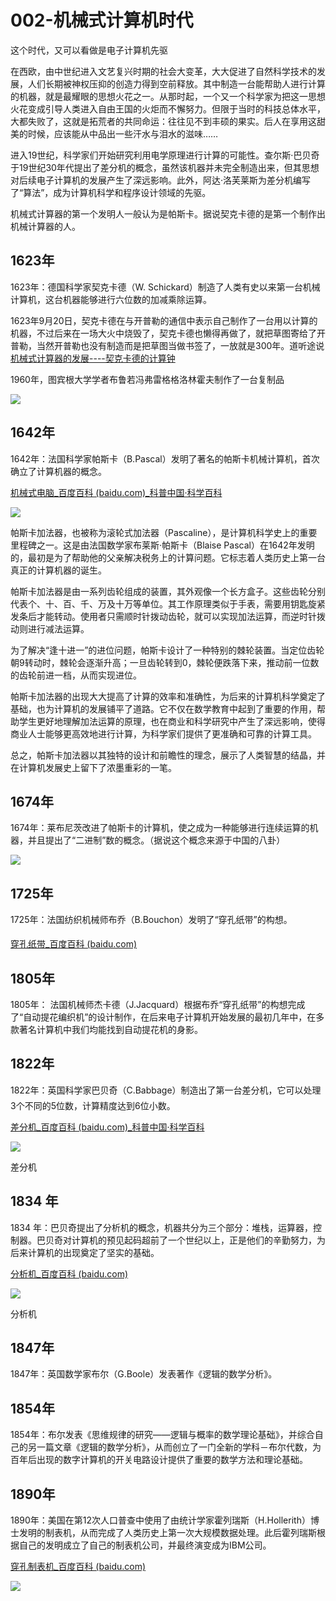 # 002-机械式计算机时代

这个时代，又可以看做是电子计算机先驱

在西欧，由中世纪进入文艺复兴时期的社会大变革，大大促进了自然科学技术的发展，人们长期被神权压抑的创造力得到空前释放。其中制造一台能帮助人进行计算的机器，就是最耀眼的思想火花之一。从那时起，一个又一个科学家为把这一思想火花变成引导人类进入自由王国的火炬而不懈努力。但限于当时的科技总体水平，大都失败了，这就是拓荒者的共同命运：往往见不到丰硕的果实。后人在享用这甜美的时候，应该能从中品出一些汗水与泪水的滋味……

进入19世纪，科学家们开始研究利用电学原理进行计算的可能性。查尔斯·巴贝奇于19世纪30年代提出了差分机的概念，虽然该机器并未完全制造出来，但其思想对后续电子计算机的发展产生了深远影响。此外，阿达·洛芙莱斯为差分机编写了“算法”，成为计算机科学和程序设计领域的先驱。

机械式计算器的第一个发明人一般认为是帕斯卡。据说契克卡德的是第一个制作出机械计算器的人。

## 1623年

1623年：德国科学家契克卡德（W. Schickard）制造了人类有史以来第一台机械计算机，这台机器能够进行六位数的加减乘除运算。 

1623年9月20日，契克卡德在与开普勒的通信中表示自己制作了一台用以计算的机器，不过后来在一场大火中烧毁了，契克卡德也懒得再做了，就把草图寄给了开普勒，当然开普勒也没有制造而是把草图当做书签了，一放就是300年。道听途说[机械式计算器的发展----契克卡德的计算钟](https://zhuanlan.zhihu.com/p/675405158)

1960年，图宾根大学学者布鲁若冯弗雷格格洛林霍夫制作了一台复制品

![](images/356163919264978.png)

## 1642年

1642年：法国科学家帕斯卡（B.Pascal）发明了著名的帕斯卡机械计算机，首次确立了计算机器的概念。 

[机械式电脑_百度百科 (baidu.com)_科普中国·科学百科](https://baike.baidu.com/item/机械式电脑/6070542?fr=ge_ala)

![](images/135954019246219.png)

帕斯卡加法器，也被称为滚轮式加法器（Pascaline），是计算机科学史上的重要里程碑之一。这是由法国数学家布莱斯·帕斯卡（Blaise Pascal）在1642年发明的，最初是为了帮助他的父亲解决税务上的计算问题。它标志着人类历史上第一台真正的计算机器的诞生。

帕斯卡加法器是由一系列齿轮组成的装置，其外观像一个长方盒子。这些齿轮分别代表个、十、百、千、万及十万等单位。其工作原理类似于手表，需要用钥匙旋紧发条后才能转动。使用者只需顺时针拨动齿轮，就可以实现加法运算，而逆时针拨动则进行减法运算。

为了解决“逢十进一”的进位问题，帕斯卡设计了一种特别的棘轮装置。当定位齿轮朝9转动时，棘轮会逐渐升高；一旦齿轮转到0，棘轮便跌落下来，推动前一位数的齿轮前进一档，从而实现进位。

帕斯卡加法器的出现大大提高了计算的效率和准确性，为后来的计算机科学奠定了基础，也为计算机的发展铺平了道路。它不仅在数学教育中起到了重要的作用，帮助学生更好地理解加法运算的原理，也在商业和科学研究中产生了深远影响，使得商业人士能够更高效地进行计算，为科学家们提供了更准确和可靠的计算工具。

总之，帕斯卡加法器以其独特的设计和前瞻性的理念，展示了人类智慧的结晶，并在计算机发展史上留下了浓墨重彩的一笔。

## 1674年

1674年：莱布尼茨改进了帕斯卡的计算机，使之成为一种能够进行连续运算的机器，并且提出了“二进制”数的概念。（据说这个概念来源于中国的八卦）

![](images/466654019268659.png)

## 1725年

1725年：法国纺织机械师布乔（B.Bouchon）发明了“穿孔纸带”的构想。

[穿孔纸带_百度百科 (baidu.com)](https://baike.baidu.com/item/穿孔纸带/1234150?fr=ge_ala)

## 1805年

1805年： 法国机械师杰卡德（J.Jacquard）根据布乔“穿孔纸带”的构想完成了“自动提花编织机”的设计制作，在后来电子计算机开始发展的最初几年中，在多款著名计算机中我们均能找到自动提花机的身影。 

## 1822年

1822年：英国科学家巴贝奇（C.Babbage）制造出了第一台差分机，它可以处理3个不同的5位数，计算精度达到6位小数。

[差分机_百度百科 (baidu.com)_科普中国·科学百科](https://baike.baidu.com/item/差分机/9423361?fr=ge_ala)

![](images/233534119263795.png)

差分机

## 1834 年

1834 年：巴贝奇提出了分析机的概念，机器共分为三个部分：堆栈，运算器，控制器。巴贝奇对计算机的预见起码超前了一个世纪以上，正是他们的辛勤努力，为后来计算机的出现奠定了坚实的基础。 

[分析机_百度百科 (baidu.com)](https://baike.baidu.com/item/分析机?fromModule=lemma_search-box)

![](images/432454119257341.png)

分析机

## 1847年

1847年：英国数学家布尔（G.Boole）发表著作《逻辑的数学分析》。 

## 1854年

1854年：布尔发表《思维规律的研究——逻辑与概率的数学理论基础》，并综合自己的另一篇文章《逻辑的数学分析》，从而创立了一门全新的学科－布尔代数，为百年后出现的数字计算机的开关电路设计提供了重要的数学方法和理论基础。 

## 1890年

1890年：美国在第12次人口普查中使用了由统计学家霍列瑞斯（H.Hollerith）博士发明的制表机，从而完成了人类历史上第一次大规模数据处理。此后霍列瑞斯根据自己的发明成立了自己的制表机公司，并最终演变成为IBM公司。 

[穿孔制表机_百度百科 (baidu.com)](https://baike.baidu.com/item/穿孔制表机/10736363?fromModule=search-result_lemma-recommend)

![](images/87184219250475.png)